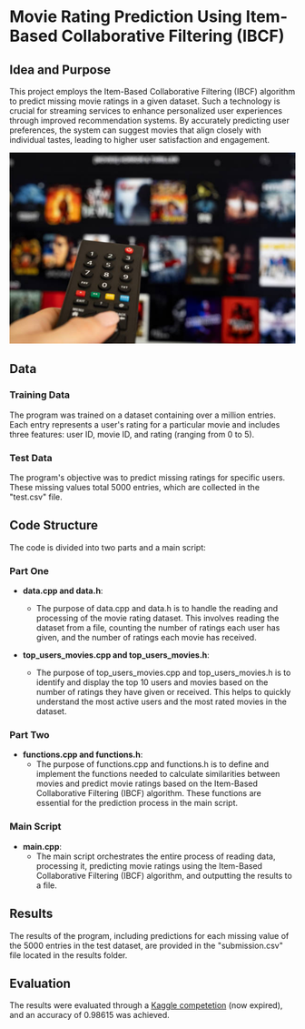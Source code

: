 # Movie Rating Prediction Using Item-Based Collaborative Filtering (IBCF)

## Idea and Purpose

This project employs the Item-Based Collaborative Filtering (IBCF) algorithm to predict missing movie ratings in a given dataset. Such a technology is crucial for streaming services to enhance personalized user experiences through improved recommendation systems. By accurately predicting user preferences, the system can suggest movies that align closely with individual tastes, leading to higher user satisfaction and engagement.

![image](img.jpg)

## Data

### Training Data

The program was trained on a dataset containing over a million entries. Each entry represents a user's rating for a particular movie and includes three features: user ID, movie ID, and rating (ranging from 0 to 5).

### Test Data

The program's objective was to predict missing ratings for specific users. These missing values total 5000 entries, which are collected in the "test.csv" file.

## Code Structure

The code is divided into two parts and a main script:

### Part One

- **data.cpp and data.h**: 
  - The purpose of data.cpp and data.h is to handle the reading and processing of the movie rating dataset. This involves reading the dataset from a file, counting the number of ratings each user has given, and the number of ratings each movie has received.

- **top_users_movies.cpp and top_users_movies.h**: 
  - The purpose of top_users_movies.cpp and top_users_movies.h is to identify and display the top 10 users and movies based on the number of ratings they have given or received. This helps to quickly understand the most active users and the most rated movies in the dataset.

### Part Two

- **functions.cpp and functions.h**: 
  - The purpose of functions.cpp and functions.h is to define and implement the functions needed to calculate similarities between movies and predict movie ratings based on the Item-Based Collaborative Filtering (IBCF) algorithm. These functions are essential for the prediction process in the main script.

### Main Script

- **main.cpp**: 
  - The main script orchestrates the entire process of reading data, processing it, predicting movie ratings using the Item-Based Collaborative Filtering (IBCF) algorithm, and outputting the results to a file.

## Results

The results of the program, including predictions for each missing value of the 5000 entries in the test dataset, are provided in the "submission.csv" file located in the results folder.

## Evaluation

The results were evaluated through a [Kaggle competetion]([URL](https://www.kaggle.com/competitions/cmp2003-rating-prediction/overview)) (now expired), and an accuracy of 0.98615 was achieved.
